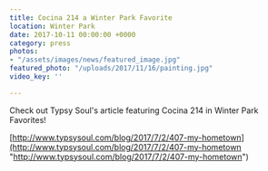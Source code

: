 ```yaml
---
title: Cocina 214 a Winter Park Favorite
location: Winter Park
date: 2017-10-11 00:00:00 +0000
category: press
photos:
- "/assets/images/news/featured_image.jpg"
featured_photo: "/uploads/2017/11/16/painting.jpg"
video_key: ''

---
```

Check out Typsy Soul's article featuring Cocina 214 in Winter Park Favorites!

[http://www.typsysoul.com/blog/2017/7/2/407-my-hometown](http://www.typsysoul.com/blog/2017/7/2/407-my-hometown "http://www.typsysoul.com/blog/2017/7/2/407-my-hometown")